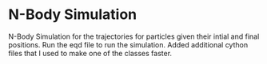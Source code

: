 # N-Body Simulation 
N-Body Simulation for the trajectories for particles given their intial and final positions. Run the eqd file to run the simulation. Added additional cython files that I used to make one of the classes faster.
